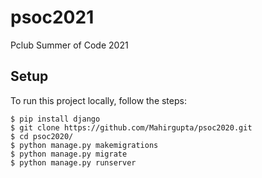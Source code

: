 # psoc2021
Pclub Summer of Code 2021


## Setup
To run this project locally, follow the steps:

```
$ pip install django
$ git clone https://github.com/Mahirgupta/psoc2020.git
$ cd psoc2020/
$ python manage.py makemigrations
$ python manage.py migrate
$ python manage.py runserver
